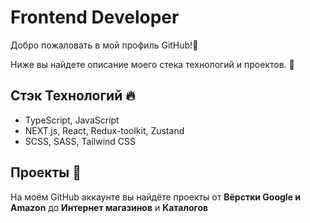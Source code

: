 <h1>Frontend Developer</h1>

Добро пожаловать в мой профиль GitHub!👋 <br>

Ниже вы найдете описание моего стека технологий и проектов. 🙂

## Стэк Технологий 🔥

- TypeScript, JavaScript
- NEXT.js, React, Redux-toolkit, Zustand
- SCSS, SASS, Tailwind CSS

## Проекты 🚀

На моём GitHub аккаунте вы найдёте проекты от **Вёрстки Google и Amazon** до **Интернет магазинов** и **Каталогов**
